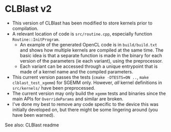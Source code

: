 
# CLBlast v2

- This version of CLBlast has been modified to store kernels prior to compilation.
- A relevant location of code is `src/routine.cpp`, especially function `Routine::InitProgram`.
  - An example of the generated OpenCL code is in `build/build.txt` and shows how multiple kernels are compiled at the same time. The basic idea is that a separate function is made in the binary for each version of the parameters (ie each variant), using the preprocessor.
  - Each variant can be accessed through a unique entrypoint that is made of a kernel name and the compiled parameters.
- This current version passes the tests (`cmake -DTESTS=ON ..`, `make clblast_test_xgemm`) for SGEMM only. However, *all* kernel definitions in `src/kernels/` have been preprocessed.
- The current version may only build the `xgemm` tests and binaries since the main APIs for `OverrideParams` and similar are broken.
- I've done my best to remove any code specific to the device this was initially developed on, but there might be some lingering around (you have been warned).

See also: CLBlast readme